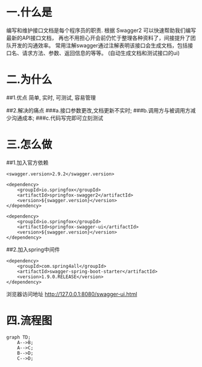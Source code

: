 
# 一.什么是

编写和维护接口文档是每个程序员的职责.
根据 Swagger2 可以快速帮助我们编写最新的API接口文档，
再也不用担心开会前仍忙于整理各种资料了，间接提升了团队开发的沟通效率。
常用注解swagger通过注解表明该接口会生成文档，包括接口名、请求方法、参数、返回信息的等等。
(自动生成文档和测试接口的ui)

# 二.为什么

##1.优点
简单, 实时, 可测试, 容易管理

##2.解决的痛点
###a.接口参数更改,文档更新不实时;
###b.调用方与被调用方减少沟通成本;
###c.代码写完即可立刻测试

# 三.怎么做
##1.加入官方依赖
```
<swagger.version>2.9.2</swagger.version>

<dependency>
    <groupId>io.springfox</groupId>
    <artifactId>springfox-swagger2</artifactId>
    <version>${swagger.version}</version>
</dependency>

<dependency>
    <groupId>io.springfox</groupId>
    <artifactId>springfox-swagger-ui</artifactId>
    <version>${swagger.version}</version>
</dependency>
```
##2.加入spring中间件

```
<dependency>
    <groupId>com.spring4all</groupId>
    <artifactId>swagger-spring-boot-starter</artifactId>
    <version>1.9.0.RELEASE</version>
</dependency>

```


浏览器访问地址
http://127.0.0.1:8080/swagger-ui.html





# 四.流程图

```mermaid
graph TD;
    A-->B;
    A-->C;
    B-->D;
    C-->D;
```






